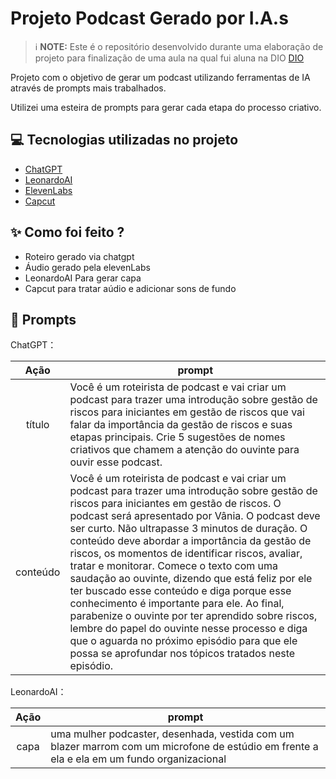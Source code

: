 # Projeto Podcast Gerado por I.A.s

 > ℹ️ **NOTE:** Este é o repositório desenvolvido durante uma elaboração de projeto para finalização de uma aula na qual fui aluna na DIO [DIO](https://dio.me)

Projeto com o objetivo de gerar um podcast utilizando ferramentas de IA através de prompts mais trabalhados.

Utilizei uma esteira de prompts para gerar cada etapa do processo criativo.

## 💻 Tecnologias utilizadas no projeto

- [ChatGPT](https://chat.openai.com/) 
- [LeonardoAI](https://leonardo.ai/)
- [ElevenLabs](https://beta.elevenlabs.io/)
- [Capcut](https://www.capcut.com/pt-br/)

## ✨ Como foi feito ?

- Roteiro gerado via chatgpt
- Áudio gerado pela elevenLabs
- LeonardoAI Para gerar capa
- Capcut para tratar aúdio e adicionar sons de fundo

## 🧠 Prompts

ChatGPT：

|   Ação   | prompt                                                                                                                                                                                                                                                                         |
| :------: | ------------------------------------------------------------------------------------------------------------------------------------------------------------------------------------------------------------------------------------------------------------------------------ |
|  título  | Você é um roteirista de podcast e vai criar um podcast para trazer uma introdução sobre gestão de riscos para iniciantes em gestão de riscos que vai falar da importância da gestão de riscos e suas etapas principais. Crie 5 sugestões de nomes criativos que chamem a atenção do ouvinte para ouvir esse podcast.                                                    |
| conteúdo | Você é um roteirista de podcast e vai criar um podcast para trazer uma introdução sobre gestão de riscos para iniciantes em gestão de riscos. O podcast será apresentado por Vânia. O podcast deve ser curto. Não ultrapasse 3 minutos de duração. O conteúdo deve abordar a importância da gestão de riscos, os momentos de identificar riscos, avaliar, tratar e monitorar. Comece o texto com uma saudação ao ouvinte, dizendo que está feliz por ele ter buscado esse conteúdo e diga porque esse conhecimento é importante para ele. Ao final, parabenize o ouvinte por ter aprendido sobre riscos, lembre do papel do ouvinte nesse processo e diga que o aguarda no próximo episódio para que ele possa se aprofundar nos tópicos tratados neste episódio. |


LeonardoAI：

|  Ação  | prompt                                                                                 |
| :----: | -------------------------------------------------------------------------------------- |
| capa | uma mulher podcaster, desenhada, vestida com um blazer marrom com um microfone de estúdio em frente a ela e ela em um fundo organizacional |
